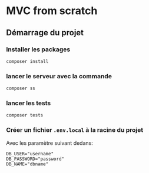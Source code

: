 # MVC from scratch

## Démarrage du projet

### Installer les packages

```shell
composer install
```

### lancer le serveur avec la commande

```shell
composer ss
```

### lancer les tests

```shell
composer tests
```

### Créer un fichier ``.env.local`` à la racine du projet

Avec les paramètre suivant dedans:

```dotenv
DB_USER="username"
DB_PASSWORD="password"
DB_NAME="dbname"
```

